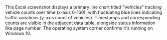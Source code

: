This Excel screenshot displays a primary line chart titled "Vehicles" tracking vehicle counts over time (x-axis 0-160), with fluctuating blue lines indicating traffic variations (y-axis count of vehicles). Timestamps and corresponding counts are visible in the adjacent data table, alongside status information like page number. The operating system corner confirms it's running on Windows 10.